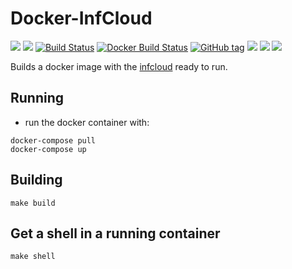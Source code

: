 # Docker-InfCloud

[![](https://images.microbadger.com/badges/version/waja/infcloud.svg)](https://hub.docker.com/r/waja/infcloud/)
[![](https://images.microbadger.com/badges/image/waja/infcloud.svg)](https://hub.docker.com/r/waja/infcloud/)
[![Build Status](https://travis-ci.org/Cyconet/docker-infcloud.svg?branch=development)](https://travis-ci.org/Cyconet/docker-infcloud)
[![Docker Build Status](https://img.shields.io/docker/build/waja/infcloud.svg)](https://hub.docker.com/r/waja/infcloud/)
[![GitHub tag](https://img.shields.io/github/tag/Cyconet/docker-infcloud.svg)](https://github.com/Cyconet/docker-infcloud/tags)
[![](https://img.shields.io/docker/pulls/waja/infcloud.svg)](https://hub.docker.com/r/waja/infcloud/)
[![](https://img.shields.io/docker/stars/waja/infcloud.svg)](https://hub.docker.com/r/waja/infcloud/)
[![](https://img.shields.io/docker/automated/waja/infcloud.svg)](https://hub.docker.com/r/waja/infcloud/)

Builds a docker image with the [infcloud](https://www.inf-it.com/open-source/clients/infcloud/) ready to run.

Running
-------

- run the docker container with:

```
docker-compose pull
docker-compose up
```

Building
--------

```
make build
```

Get a shell in a running container
----------------------------------

```
make shell
```
